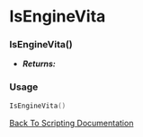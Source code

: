 # IsEngineVita

### IsEngineVita()
- ***Returns:*** 

### Usage

```Lua
IsEngineVita()
```


[Back To Scripting Documentation](../README.md)
